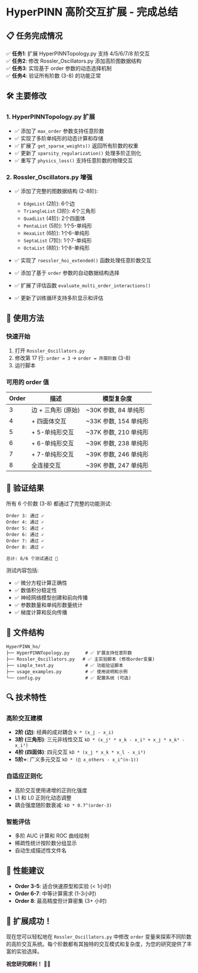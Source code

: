 # HyperPINN 高阶交互扩展 - 完成总结

## 📋 任务完成情况

✅ **任务1**: 扩展 HyperPINNTopology.py 支持 4/5/6/7/8 阶交互  
✅ **任务2**: 修改 Rossler_Oscillators.py 添加高阶图数据结构  
✅ **任务3**: 实现基于 order 参数的动态选择机制  
✅ **任务4**: 验证所有阶数 (3-8) 的功能正常

## 🛠️ 主要修改

### 1. HyperPINNTopology.py 扩展
- ✅ 添加了 `max_order` 参数支持任意阶数
- ✅ 实现了多阶单纯形的动态计算和存储
- ✅ 扩展了 `get_sparse_weights()` 返回所有阶数的权重
- ✅ 更新了 `sparsity_regularization()` 处理多阶正则化
- ✅ 重写了 `physics_loss()` 支持任意阶数的物理交互

### 2. Rossler_Oscillators.py 增强
- ✅ 添加了完整的图数据结构 (2-8阶):
  - `EdgeList` (2阶): 6个边
  - `TriangleList` (3阶): 4个三角形
  - `QuadList` (4阶): 2个四面体
  - `PentaList` (5阶): 1个5-单纯形
  - `HexaList` (6阶): 1个6-单纯形
  - `SeptaList` (7阶): 1个7-单纯形
  - `OctaList` (8阶): 1个8-单纯形

- ✅ 实现了 `roessler_hoi_extended()` 函数处理任意阶数交互
- ✅ 添加了基于 `order` 参数的自动数据结构选择
- ✅ 扩展了评估函数 `evaluate_multi_order_interactions()`
- ✅ 更新了训练循环支持多阶显示和评估

## 🎯 使用方法

### 快速开始
1. 打开 `Rossler_Oscillators.py`
2. 修改第 17 行: `order = 3` → `order = 所需阶数` (3-8)
3. 运行脚本

### 可用的 order 值
| Order | 描述 | 模型复杂度 |
|-------|------|------------|
| 3 | 边 + 三角形 (原始) | ~30K 参数, 84 单纯形 |
| 4 | + 四面体交互 | ~33K 参数, 154 单纯形 |
| 5 | + 5-单纯形交互 | ~37K 参数, 210 单纯形 |
| 6 | + 6-单纯形交互 | ~39K 参数, 238 单纯形 |
| 7 | + 7-单纯形交互 | ~39K 参数, 246 单纯形 |
| 8 | 全连接交互 | ~39K 参数, 247 单纯形 |

## 🧪 验证结果

所有 6 个阶数 (3-8) 都通过了完整的功能测试:

```
Order 3: 通过 ✓
Order 4: 通过 ✓  
Order 5: 通过 ✓
Order 6: 通过 ✓
Order 7: 通过 ✓
Order 8: 通过 ✓

总计: 6/6 个测试通过 🎉
```

测试内容包括:
- ✅ 微分方程计算正确性
- ✅ 数值积分稳定性
- ✅ 神经网络模型创建和前向传播
- ✅ 参数数量和单纯形数量统计
- ✅ 梯度计算和反向传播

## 📁 文件结构

```
HyperPINN_ho/
├── HyperPINNTopology.py      # ✅ 扩展支持任意阶数
├── Rossler_Oscillators.py   # ✅ 主实验脚本 (修改order变量)
├── simple_test.py            # ✅ 功能验证脚本
├── usage_examples.py         # ✅ 使用说明和示例
└── config.py                 # ✅ 配置系统 (可选)
```

## 🔍 技术特性

### 高阶交互建模
- **2阶 (边)**: 经典的成对耦合 `k * (x_j - x_i)`
- **3阶 (三角形)**: 三元非线性交互 `kD * (x_j² * x_k - x_i³ + x_j * x_k² - x_i³)`
- **4阶 (四面体)**: 四元交互 `kD * (x_j * x_k * x_l - x_i³)`  
- **5阶+**: 广义多元交互 `kD * (∏ x_others - x_i^(n-1))`

### 自适应正则化
- 高阶交互使用递增的正则化强度
- L1 和 L0 正则化动态调整
- 耦合强度随阶数衰减: `kD * 0.7^(order-3)`

### 智能评估
- 多阶 AUC 计算和 ROC 曲线绘制
- 稀疏性统计按阶数分组显示
- 自动生成描述性文件名

## 🚀 性能建议

- **Order 3-5**: 适合快速原型和实验 (< 1小时)
- **Order 6-7**: 中等计算需求 (1-3小时)  
- **Order 8**: 最高精度但计算密集 (3+ 小时)

## 🎊 扩展成功！

现在您可以轻松地在 `Rossler_Oscillators.py` 中修改 `order` 变量来探索不同阶数的高阶交互系统。每个阶数都有其独特的交互模式和复杂度，为您的研究提供了丰富的实验选择。

**祝您研究顺利！** 🔬✨